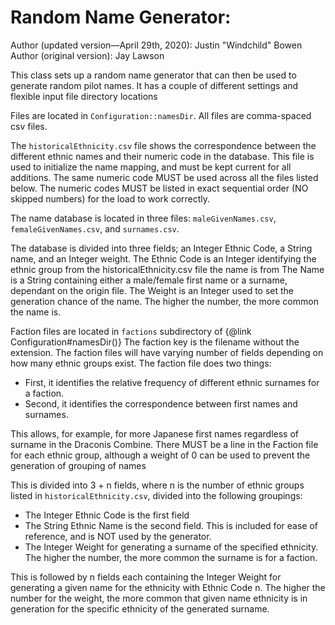# Random Name Generator:

Author (updated version—April 29th, 2020): Justin "Windchild" Bowen
Author (original version): Jay Lawson

This class sets up a random name generator that can then be used to generate random pilot names. It has a couple of
different settings and flexible input file directory locations

Files are located in `Configuration::namesDir`. All files are comma-spaced csv files.

The `historicalEthnicity.csv` file shows the correspondence between the different ethnic names and their numeric code in
the database. This file is used to initialize the name mapping, and must be kept current for all additions. The same
numeric code MUST be used across all the files listed below. The numeric codes MUST be listed in exact sequential
order (NO skipped numbers) for the load to work correctly.

The name database is located in three files: `maleGivenNames.csv`, `femaleGivenNames.csv`, and `surnames.csv`.

The database is divided into three fields; an Integer Ethnic Code, a String name, and an Integer weight. The Ethnic Code
is an Integer identifying the ethnic group from the historicalEthnicity.csv file the name is from The Name is a String
containing either a male/female first name or a surname, dependant on the origin file. The Weight is an Integer used to
set the generation chance of the name. The higher the number, the more common the name is.

Faction files are located in `factions` subdirectory of {@link Configuration#namesDir()} The faction key is the filename
without the extension. The faction files will have varying number of fields depending on how many ethnic groups exist.
The faction file does two things:

- First, it identifies the relative frequency of different ethnic surnames for a faction.
- Second, it identifies the correspondence between first names and surnames.

This allows, for example, for more Japanese first names regardless of surname in the Draconis Combine. There MUST be a
line in the Faction file for each ethnic group, although a weight of 0 can be used to prevent the generation of
grouping of names

This is divided into 3 + n fields, where n is the number of ethnic groups listed in `historicalEthnicity.csv`, divided
into the following groupings:

- The Integer Ethnic Code is the first field
- The String Ethnic Name is the second field. This is included for ease of reference, and is NOT used by the generator.
- The Integer Weight for generating a surname of the specified ethnicity. The higher the number, the more common the
  surname is for a faction.

This is followed by n fields each containing the Integer Weight for generating a given name for the ethnicity with
Ethnic Code n. The higher the number for the weight, the more common that given name ethnicity is in generation for the
specific ethnicity of the generated surname.
